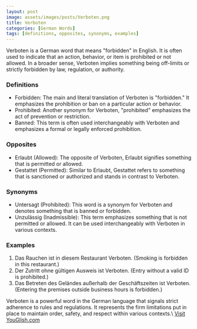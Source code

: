 ```yaml
---
layout: post
image: assets/images/posts/Verboten.png
title: Verboten
categories: [German Words]
tags: [definitions, opposites, synonyms, examples]
---
```


Verboten is a German word that means "forbidden" in English. It is often used to indicate that an action, behavior, or item is prohibited or not allowed. In a broader sense, Verboten implies something being off-limits or strictly forbidden by law, regulation, or authority.

### Definitions

- Forbidden: The main and literal translation of Verboten is "forbidden." It emphasizes the prohibition or ban on a particular action or behavior.
- Prohibited: Another synonym for Verboten, "prohibited" emphasizes the act of prevention or restriction.
- Banned: This term is often used interchangeably with Verboten and emphasizes a formal or legally enforced prohibition.

### Opposites

- Erlaubt (Allowed): The opposite of Verboten, Erlaubt signifies something that is permitted or allowed.
- Gestattet (Permitted): Similar to Erlaubt, Gestattet refers to something that is sanctioned or authorized and stands in contrast to Verboten.

### Synonyms

- Untersagt (Prohibited): This word is a synonym for Verboten and denotes something that is banned or forbidden.
- Unzulässig (Inadmissible): This term emphasizes something that is not permitted or allowed. It can be used interchangeably with Verboten in various contexts.

### Examples

1. Das Rauchen ist in diesem Restaurant Verboten. (Smoking is forbidden in this restaurant.)
2. Der Zutritt ohne gültigen Ausweis ist Verboten. (Entry without a valid ID is prohibited.)
3. Das Betreten des Geländes außerhalb der Geschäftszeiten ist Verboten. (Entering the premises outside business hours is forbidden.)

Verboten is a powerful word in the German language that signals strict adherence to rules and regulations. It represents the firm limitations put in place to maintain order, safety, and respect within various contexts.\ <a id="yg-widget-0" class="youglish-widget" data-query="Verboten" data-lang="german" data-components="8412" data-auto-start="0" data-bkg-color="theme_light" data-title="How%20to%20pronounce%20Verboten%20in%20German"  rel="nofollow" href="https://youglish.com">Visit YouGlish.com</a><script async src="https://youglish.com/public/emb/widget.js" charset="utf-8"></script>